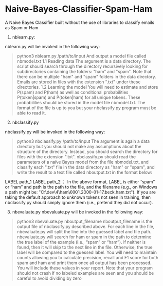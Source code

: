 # Naive-Bayes-Classifier-Spam-Ham

A Naive Bayes Classifier built without the use of libraries to classify emails as Spam or Ham

1. nblearn.py:

nblearn.py will be invoked in the following way:
>python3 nblearn.py /path/to/input
And output a model file called nbmodel.txt
  1.1 Reading data
  The argument is a data directory. The script should search through the directory recursively looking for
  subdirectories containing the folders: "ham" and "spam". Note that there can be multiple "ham" and "spam" folders in the data directory. Emails are stored in files with the extension ".txt" under these directories. 
  1.2 Learning the model 
  You will need to estimate and store P(spam) and P(ham) as well as conditional probabilities P(token|spam) and P(token|ham) for all    unique tokens. These probabilities should be stored in the model file nbmodel.txt. The format of the file is up to you but your nbclassify.py program must be able to read it. 

2. nbclassify.py

nbclassify.py will be invoked in the following way:
>python3 nbclassify.py /path/to/input
The argument is again a data directory but you should not make any assumptions about the structure of
the directory. Instead, you should search the directory for files with the extension ".txt". nbclassify.py
should read the parameters of a naïve Bayes model from the file nbmodel.txt, and classify each ".txt"
file in the data directory as "ham" or "spam", and write the result to a text file called nboutput.txt in the
format below:

LABEL path_1
LABEL path_2
⋮
In the above format, LABEL is either “spam” or “ham” and path is the path to the file, and the filename
(e.g., on Windows a path might be: "C:\dev\4\ham\0001.2000-01-17.beck.ham.txt").
If you are taking the default approach to unknown tokens not seen in training, then nbclassify.py should
simply ignore them (i.e., pretend they did not occur).

3. nbevaluate.py
nbevaluate.py will be invoked in the following way:
>python3 nbevaluate.py nboutput_filename
nboutput_filename is the output file of nbclassify.py described above. For each line in the file,
nbevaluate.py will split the line into the guessed label and file path. nbevaluate.py will search for ham or
spam in the path to determine the true label of the example (i.e., “spam” or “ham”). If neither is found,
then it will skip to the next line in the file. Otherwise, the true label will be compared to the guessed
label. You will need to maintain counts allowing you to calculate precision, recall and F1 score for both
spam and ham and print them once all output has been processed. You will include these values in your
report. Note that your program should not crash if no labeled examples are seen and you should be
careful to avoid dividing by zero
